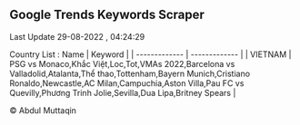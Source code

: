 

## Google Trends Keywords Scraper 
 
Last Update 29-08-2022 , 04:24:29

Country List :
 Name  | Keyword |
| ------------- | ------------- |
| VIETNAM | PSG vs Monaco,Khắc Việt,Loc,Tot,VMAs 2022,Barcelona vs Valladolid,Atalanta,Thể thao,Tottenham,Bayern Munich,Cristiano Ronaldo,Newcastle,AC Milan,Campuchia,Aston Villa,Pau FC vs Quevilly,Phương Trinh Jolie,Sevilla,Dua Lipa,Britney Spears |



© Abdul Muttaqin 
